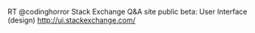 <!--
id: 965414566
link: http://kevinisom.info/post/965414566/rt-codinghorror-stack-exchange-q-a-site-public
slug: rt-codinghorror-stack-exchange-q-a-site-public
date: Tue Aug 17 2010 13:42:23 GMT+1200 (NZST)
raw: {"blog_name":"kevinisom","id":965414566,"post_url":"http://kevinisom.info/post/965414566/rt-codinghorror-stack-exchange-q-a-site-public","slug":"rt-codinghorror-stack-exchange-q-a-site-public","type":"text","date":"2010-08-17 01:42:23 GMT","timestamp":1282009343,"state":"published","format":"html","reblog_key":"XOHDem7I","tags":[],"short_url":"http://tmblr.co/Zw68YyvYmwc","highlighted":[],"feed_item":"http://twitter.com/kev_nz/statuses/21344496791","from_feed_id":"650289","note_count":0,"title":null,"body":"<p>RT @codinghorror Stack Exchange Q&amp;A site public beta: User Interface (design) <a href=\"http://ui.stackexchange.com/\" target=\"_blank\">http://ui.stackexchange.com/</a></p>"}
publish: 2010-08-017
tags: 
title: null
-->


RT @codinghorror Stack Exchange Q&A site public beta: User Interface
(design) <http://ui.stackexchange.com/>


